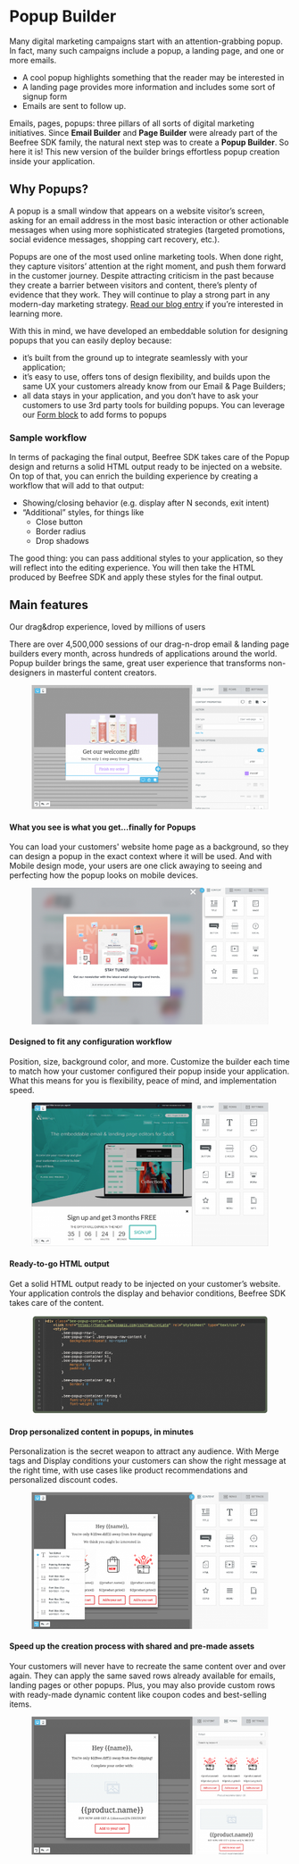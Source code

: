 # Popup Builder

Many digital marketing campaigns start with an attention-grabbing popup. In fact, many such campaigns include a popup, a landing page, and one or more emails.

* A cool popup highlights something that the reader may be interested in
* A landing page provides more information and includes some sort of signup form
* Emails are sent to follow up.

Emails, pages, popups: three pillars of all sorts of digital marketing initiatives. Since **Email Builder** and **Page Builder** were already part of the Beefree SDK family, the natural next step was to create a **Popup Builder**. So here it is! This new version of the builder brings effortless popup creation inside your application.

## Why Popups?

A popup is a small window that appears on a website visitor’s screen, asking for an email address in the most basic interaction or other actionable messages when using more sophisticated strategies (targeted promotions, social evidence messages, shopping cart recovery, etc.).

Popups are one of the most used online marketing tools. When done right, they capture visitors’ attention at the right moment, and push them forward in the customer journey. Despite attracting criticism in the past because they create a barrier between visitors and content, there’s plenty of evidence that they work. They will continue to play a strong part in any modern-day marketing strategy. [Read our blog entry](https://dam.beefree.io/popupblog) if you’re interested in learning more.

With this in mind, we have developed an embeddable solution for designing popups that you can easily deploy because:

* it’s built from the ground up to integrate seamlessly with your application;
* it’s easy to use, offers tons of design flexibility, and builds upon the same UX your customers already know from our Email & Page Builders;
* all data stays in your application, and you don’t have to ask your customers to use 3rd party tools for building popups. You can leverage our [Form block](../form-block/integrating-and-using-the-form-block/form-structure-and-parameters.md) to add forms to popups

### Sample workflow <a href="#sample-workflow" id="sample-workflow"></a>

In terms of packaging the final output, Beefree SDK takes care of the Popup design and returns a solid HTML output ready to be injected on a website. On top of that, you can enrich the building experience by creating a workflow that will add to that output:

* Showing/closing behavior (e.g. display after N seconds, exit intent)
* “Additional” styles, for things like
  * Close button
  * Border radius
  * Drop shadows

The good thing: you can pass additional styles to your application, so they will reflect into the editing experience. You will then take the HTML produced by Beefree SDK and apply these styles for the final output.

## Main features <a href="#main-features" id="main-features"></a>

Our drag\&drop experience, loved by millions of users

There are over 4,500,000 sessions of our drag-n-drop email & landing page builders every month, across hundreds of applications around the world. Popup builder brings the same, great user experience that transforms non-designers in masterful content creators.

<figure><img src="../.gitbook/assets/1image.png" alt=""><figcaption></figcaption></figure>

#### What you see is what you get...finally for Popups

You can load your customers' website home page as a background, so they can design a popup in the exact context where it will be used. And with Mobile design mode, your users are one click awaying to seeing and perfecting how the popup looks on mobile devices.

<figure><img src="../.gitbook/assets/2image.png" alt=""><figcaption></figcaption></figure>

#### Designed to fit any configuration workflow

Position, size, background color, and more. Customize the builder each time to match how your customer configured their popup inside your application. What this means for you is flexibility, peace of mind, and implementation speed.

<figure><img src="../.gitbook/assets/3image.png" alt=""><figcaption></figcaption></figure>

#### Ready-to-go HTML output

Get a solid HTML output ready to be injected on your customer’s website. Your application controls the display and behavior conditions, Beefree SDK takes care of the content.

<figure><img src="../.gitbook/assets/4image.png" alt=""><figcaption></figcaption></figure>

#### Drop personalized content in popups, in minutes

Personalization is the secret weapon to attract any audience. With Merge tags and Display conditions your customers can show the right message at the right time, with use cases like product recommendations and personalized discount codes.

<figure><img src="../.gitbook/assets/5image (1).png" alt=""><figcaption></figcaption></figure>

#### Speed up the creation process with shared and pre-made assets

Your customers will never have to recreate the same content over and over again. They can apply the same saved rows already available for emails, landing pages or other popups. Plus, you may also provide custom rows with ready-made dynamic content like coupon codes and best-selling items.    &#x20;

<figure><img src="../.gitbook/assets/6image.png" alt=""><figcaption></figcaption></figure>

